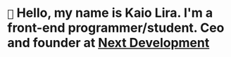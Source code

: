 # `👋` Hello, my name is Kaio Lira. I'm a front-end programmer/student. Ceo and founder at <a href="https://discord.gg/3uJ4tD9hs7">Next Development<a/>